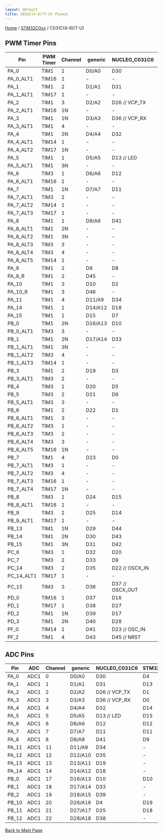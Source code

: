 ```yaml
---
layout: default
title: C031C(4-6)(T-U) Pinout
---
```


[Home](../../index.md) / [STM32C0xx](../index.md) / C031C(4-6)(T-U)

## PWM Timer Pins

| Pin | PWM Timer | Channel | generic | NUCLEO_C031C6 | STM32C0316_DK |
| --- | --- | --- | --- | --- | --- |
| PA_0 | TIM1 | 1 | D0/A0 | D30 | D4 |
| PA_0_ALT1 | TIM16 | 1 | - | - | - |
| PA_1 | TIM1 | 2 | D1/A1 | D31 | D13 |
| PA_1_ALT1 | TIM17 | 1 | - | - | - |
| PA_2 | TIM1 | 3 | D2/A2 | D26 // VCP_TX | D1 |
| PA_2_ALT1 | TIM16 | 1N | - | - | - |
| PA_3 | TIM1 | 1N | D3/A3 | D36 // VCP_RX | D0 |
| PA_3_ALT1 | TIM1 | 4 | - | - | - |
| PA_4 | TIM1 | 2N | D4/A4 | D32 | D14 |
| PA_4_ALT1 | TIM14 | 1 | - | - | - |
| PA_4_ALT2 | TIM17 | 1N | - | - | - |
| PA_5 | TIM1 | 1 | D5/A5 | D13 // LED | D15 |
| PA_5_ALT1 | TIM1 | 3N | - | - | - |
| PA_6 | TIM3 | 1 | D6/A6 | D12 | D12 |
| PA_6_ALT1 | TIM16 | 1 | - | - | - |
| PA_7 | TIM1 | 1N | D7/A7 | D11 | D11 |
| PA_7_ALT1 | TIM3 | 2 | - | - | - |
| PA_7_ALT2 | TIM14 | 1 | - | - | - |
| PA_7_ALT3 | TIM17 | 1 | - | - | - |
| PA_8 | TIM1 | 1 | D8/A8 | D41 | D9 |
| PA_8_ALT1 | TIM1 | 2N | - | - | - |
| PA_8_ALT2 | TIM1 | 3N | - | - | - |
| PA_8_ALT3 | TIM3 | 3 | - | - | - |
| PA_8_ALT4 | TIM3 | 4 | - | - | - |
| PA_8_ALT5 | TIM14 | 1 | - | - | - |
| PA_9 | TIM1 | 2 | D9 | D8 | D17 |
| PA_9_R | TIM1 | 2 | D45 | - | - |
| PA_10 | TIM1 | 3 | D10 | D2 | D16 |
| PA_10_R | TIM1 | 3 | D46 | - | - |
| PA_11 | TIM1 | 4 | D11/A9 | D34 | - |
| PA_14 | TIM1 | 1 | D14/A12 | D18 | - |
| PA_15 | TIM1 | 1 | D15 | D7 | - |
| PB_0 | TIM1 | 2N | D16/A13 | D10 | D10 |
| PB_0_ALT1 | TIM3 | 3 | - | - | - |
| PB_1 | TIM1 | 2N | D17/A14 | D33 | - |
| PB_1_ALT1 | TIM1 | 3N | - | - | - |
| PB_1_ALT2 | TIM3 | 4 | - | - | - |
| PB_1_ALT3 | TIM14 | 1 | - | - | - |
| PB_3 | TIM1 | 2 | D19 | D3 | - |
| PB_3_ALT1 | TIM3 | 2 | - | - | - |
| PB_4 | TIM3 | 1 | D20 | D5 | - |
| PB_5 | TIM3 | 2 | D21 | D6 | - |
| PB_5_ALT1 | TIM3 | 3 | - | - | - |
| PB_6 | TIM1 | 2 | D22 | D1 | D20 |
| PB_6_ALT1 | TIM1 | 3 | - | - | - |
| PB_6_ALT2 | TIM3 | 1 | - | - | - |
| PB_6_ALT3 | TIM3 | 2 | - | - | - |
| PB_6_ALT4 | TIM3 | 3 | - | - | - |
| PB_6_ALT5 | TIM16 | 1N | - | - | - |
| PB_7 | TIM1 | 4 | D23 | D0 | D21 |
| PB_7_ALT1 | TIM3 | 1 | - | - | - |
| PB_7_ALT2 | TIM3 | 4 | - | - | - |
| PB_7_ALT3 | TIM16 | 1 | - | - | - |
| PB_7_ALT4 | TIM17 | 1N | - | - | - |
| PB_8 | TIM3 | 1 | D24 | D15 | - |
| PB_8_ALT1 | TIM16 | 1 | - | - | - |
| PB_9 | TIM3 | 2 | D25 | D14 | - |
| PB_9_ALT1 | TIM17 | 1 | - | - | - |
| PB_13 | TIM1 | 1N | D29 | D44 | - |
| PB_14 | TIM1 | 2N | D30 | D43 | - |
| PB_15 | TIM1 | 3N | D31 | D42 | - |
| PC_6 | TIM3 | 1 | D32 | D20 | D2 |
| PC_7 | TIM3 | 2 | D33 | D9 | D3 |
| PC_14 | TIM3 | 2 | D35 | D22 // OSCX_IN | - |
| PC_14_ALT1 | TIM17 | 1 | - | - | - |
| PC_15 | TIM3 | 3 | D36 | D37 // OSCX_OUT | - |
| PD_0 | TIM16 | 1 | D37 | D16 | D5 |
| PD_1 | TIM17 | 1 | D38 | D27 | D6 |
| PD_2 | TIM1 | 1N | D39 | D17 | D7 |
| PD_3 | TIM1 | 2N | D40 | D28 | D8 |
| PF_0 | TIM14 | 1 | D41 | D23 // OSC_IN | - |
| PF_2 | TIM1 | 4 | D43 | D45 // NRST | - |


## ADC Pins

| Pin | ADC | Channel | generic | NUCLEO_C031C6 | STM32C0316_DK |
| --- | --- | --- | --- | --- | --- |
| PA_0 | ADC1 | 0 | D0/A0 | D30 | D4 |
| PA_1 | ADC1 | 1 | D1/A1 | D31 | D13 |
| PA_2 | ADC1 | 2 | D2/A2 | D26 // VCP_TX | D1 |
| PA_3 | ADC1 | 3 | D3/A3 | D36 // VCP_RX | D0 |
| PA_4 | ADC1 | 4 | D4/A4 | D32 | D14 |
| PA_5 | ADC1 | 5 | D5/A5 | D13 // LED | D15 |
| PA_6 | ADC1 | 6 | D6/A6 | D12 | D12 |
| PA_7 | ADC1 | 7 | D7/A7 | D11 | D11 |
| PA_8 | ADC1 | 8 | D8/A8 | D41 | D9 |
| PA_11 | ADC1 | 11 | D11/A9 | D34 | - |
| PA_12 | ADC1 | 12 | D12/A10 | D35 | - |
| PA_13 | ADC1 | 13 | D13/A11 | D19 | - |
| PA_14 | ADC1 | 14 | D14/A12 | D18 | - |
| PB_0 | ADC1 | 17 | D16/A13 | D10 | D10 |
| PB_1 | ADC1 | 18 | D17/A14 | D33 | - |
| PB_2 | ADC1 | 19 | D18/A15 | D39 | - |
| PB_10 | ADC1 | 20 | D26/A16 | D4 | D19 |
| PB_11 | ADC1 | 21 | D27/A17 | D25 | D18 |
| PB_12 | ADC1 | 22 | D28/A18 | D38 | - |


[Back to Main Page](../../index.md)